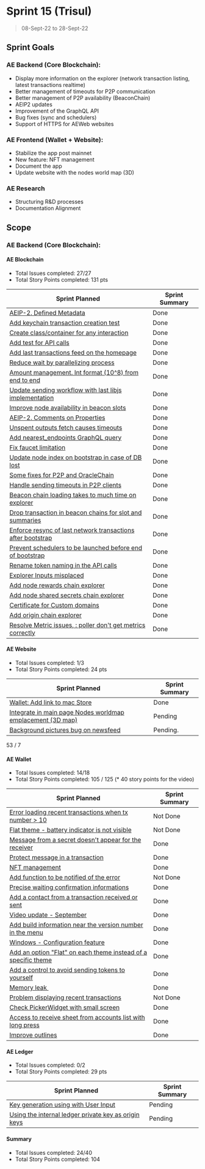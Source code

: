 # Sprint 15 (Trisul)

> 08-Sept-22 to 28-Sept-22

## Sprint Goals

### AE Backend (Core Blockchain):
- Display more information on the explorer (network transaction listing, latest transactions realtime)
- Better management of timeouts for P2P communication
- Better management of P2P availability (BeaconChain)
- AEIP2 updates
- Improvement of the GraphQL API
- Bug fixes (sync and schedulers)
- Support of HTTPS for AEWeb websites

### AE Frontend (Wallet + Website):
- Stabilize the app post mainnet
- New feature: NFT management
- Document the app
- Update website with the nodes world map (3D)

### AE Research
- Structuring R&D processes
- Documentation Alignment

## Scope

### AE Backend (Core Blockchain):

#### AE Blockchain

- Total Issues completed: 27/27
- Total Story Points completed: 131 pts

| Sprint Planned                                                                                         | Sprint Summary |
| ------------------------------------------------------------------------------------------------------ | -------------- |
| [AEIP-2. Defined Metadata](archethic-foundation/aeip#4)                                                | Done           |
| [Add keychain transaction creation test](archethic-foundation/libjs#42)                                | Done           |
| [Create class/container for any interaction](archethic-foundation/libjs#27)                            | Done           |
| [Add test for API calls](archethic-foundation/libjs#80)                                                | Done           |
| [Add last transactions feed on the homepage](archethic-foundation/archethic-node#404)                  | Done           |
| [Reduce wait by parallelizing process](archethic-foundation/aeweb-cli#72)                              | Done           |
| [Amount management. Int format (10^8) from end to end](archethic-foundation/aeweb-cli#75)              | Done           |
| [Update sending workflow with last libjs implementation](archethic-foundation/aeweb-cli#76)            | Done           |
| [Improve node availability in beacon slots](archethic-foundation/archethic-node#569)                   | Done           |
| [AEIP-2. Comments on Properties](archethic-foundation/aeip#9)                                          | Done           |
| [Unspent outputs fetch causes timeouts](archethic-foundation/archethic-node#568)                       | Done           |
| [Add nearest_endpoints GraphQL query](archethic-foundation/archethic-node#572)                         | Done           |
| [Fix faucet limitation](archethic-foundation/archethic-node#571)                                       | Done           |
| [Update node index on bootstrap in case of DB lost](archethic-foundation/archethic-node#567)           | Done           |
| [Some fixes for P2P and OracleChain](archethic-foundation/archethic-node#563)                          | Done           |
| [Handle sending timeouts in P2P clients](archethic-foundation/archethic-node#510)                      | Done           |
| [Beacon chain loading takes to much time on explorer](archethic-foundation/archethic-node#458)         | Done           |
| [Drop transaction in beacon chains for slot and summaries](archethic-foundation/archethic-node#523)    | Done           |
| [Enforce resync of last network transactions after bootstrap](archethic-foundation/archethic-node#508) | Done           |
| [Prevent schedulers to be launched before end of bootstrap](archethic-foundation/archethic-node#543)   | Done           |
| [Rename token naming in the API calls](archethic-foundation/libdart#33)                                | Done           |
| [Explorer Inputs misplaced](archethic-foundation/archethic-node#560)                                   | Done           |
| [Add node rewards chain explorer](archethic-foundation/archethic-node#413)                             | Done           |
| [Add node shared secrets chain explorer](archethic-foundation/archethic-node#411)                      | Done           |
| [Certificate for Custom domains](archethic-foundation/archethic-node#449)                              | Done           |
| [Add origin chain explorer](archethic-foundation/archethic-node#412)                                   | Done           |
| [Resolve Metric issues, : poller don't get metrics correctly](archethic-foundation/archethic-node#455) | Done           |

#### AE Website 

- Total Issues completed: 1/3
- Total Story Points completed: 24 pts 

| Sprint Planned                                                                                           | Sprint Summary |
| -------------------------------------------------------------------------------------------------------- | -------------- |
| [Wallet: Add link to mac Store](archethic-foundation/archethic-website#130)                              | Done           |
| [Integrate in main page Nodes worldmap emplacement (3D map)](archethic-foundation/archethic-website#110) | Pending        |
| [Background pictures bug on newsfeed](archethic-foundation/archethic-website#122)                        | Pending.       |

53 / 7

#### AE Wallet

- Total Issues completed: 14/18
- Total Story Points completed: 105 / 125
(* 40 story points for the video)

| Sprint Planned                                                                                              | Sprint Summary |
| ----------------------------------------------------------------------------------------------------------- | -------------- |
| [Error loading recent transactions when tx number > 10](archethic-foundation/archethic-wallet#262)          | Not Done       |
| [Flat theme - battery indicator is not visible](archethic-foundation/archethic-wallet#242)                  | Not Done       |
| [Message from a secret doesn't appear for the receiver](archethic-foundation/archethic-wallet#280)          | Done           |
| [Protect message in a transaction](archethic-foundation/archethic-wallet#266)                               | Done           |
| [NFT management](archethic-foundation/archethic-wallet#235)                                                 | Done           |
| [Add function to be notified of the error](archethic-foundation/archethic-wallet#270)                       | Not Done       |
| [Precise waiting confirmation informations](archethic-foundation/archethic-wallet#282)                      | Done           |
| [Add a contact from a transaction received or sent](archethic-foundation/archethic-wallet#275)              | Done           |
| [Video update - September](archethic-foundation/archethic-wallet#286)                                       | Done           |
| [Add build information near the version number in the menu](archethic-foundation/archethic-wallet#285)      | Done           |
| [Windows - Configuration feature](archethic-foundation/archethic-wallet#301)                                | Done           |
| [Add an option "Flat" on each theme instead of a specific theme](archethic-foundation/archethic-wallet#279) | Done           |
| [Add a control to avoid sending tokens to yourself](archethic-foundation/archethic-wallet#295)              | Done           |
| [Memory leak ](archethic-foundation/archethic-wallet#287)                                                   | Done           |
| [Problem displaying recent transactions](archethic-foundation/archethic-wallet#290)                         | Not Done       |
| [Check PickerWidget with small screen](archethic-foundation/archethic-wallet#298)                           | Done           |
| [Access to receive sheet from accounts list with long press](archethic-foundation/archethic-wallet#297)     | Done           |
| [Improve outlines](archethic-foundation/archethic-wallet#294)                                               | Done           |


#### AE Ledger

- Total Issues completed: 0/2
- Total Story Points completed: 29 pts

| Sprint Planned                                                                                   | Sprint Summary |
| ------------------------------------------------------------------------------------------------ | -------------- |
| [Key generation using with User Input](archethic-foundation/biometrics#49)                       | Pending        |
| [Using the internal ledger private key as origin keys](archethic-foundation/archethic-ledger#36) | Pending        |

#### Summary

- Total Issues completed: 24/40
- Total Story Points completed: 104


